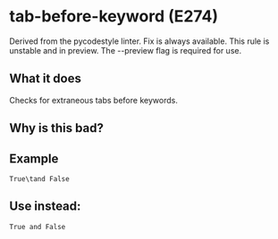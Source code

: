 # tab-before-keyword (E274)
Derived from the pycodestyle linter.
Fix is always available.
This rule is unstable and in preview. The --preview flag is required for use.
## What it does
Checks for extraneous tabs before keywords.
## Why is this bad?
## Example
```
True\tand False
```
## Use instead:
```
True and False
```